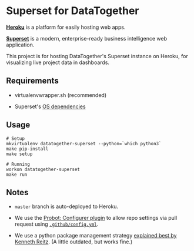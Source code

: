 # Superset for DataTogether

**[Heroku][]** is a platform for easily hosting web apps.

**[Superset][]** is a modern, enterprise-ready business intelligence web
application.

   [Heroku]: https://www.heroku.com/about
   [Superset]: https://medium.com/airbnb-engineering/caravel-airbnb-s-data-exploration-platform-15a72aa610e5

This project is for hosting DataTogether's Superset instance on Heroku, for
visualizing live project data in dashboards.

## Requirements

* virtualenvwrapper.sh (recommended)
* Superset's [OS dependencies][]

   [OS dependencies]: https://superset.incubator.apache.org/installation.html#os-dependencies

## Usage

```
# Setup
mkvirtualenv datatogether-superset --python=`which python3`
make pip-install
make setup
```

```
# Running
workon datatogether-superset
make run
```

## Notes

* `master` branch is auto-deployed to Heroku.
* We use the [Probot: Configurer plugin][configurer] to allow repo
  settings via pull request using [`.github/config.yml`][].
* We use a python package management strategy [explained best by Kenneth
  Reitz][pip-strat]. (A little outdated, but works fine.)

   [configurer]: https://github.com/apps/configurer
   [`.github/config.yml`]: .github/config.yml
   [pip-strat]: https://www.kennethreitz.org/essays/a-better-pip-workflow
